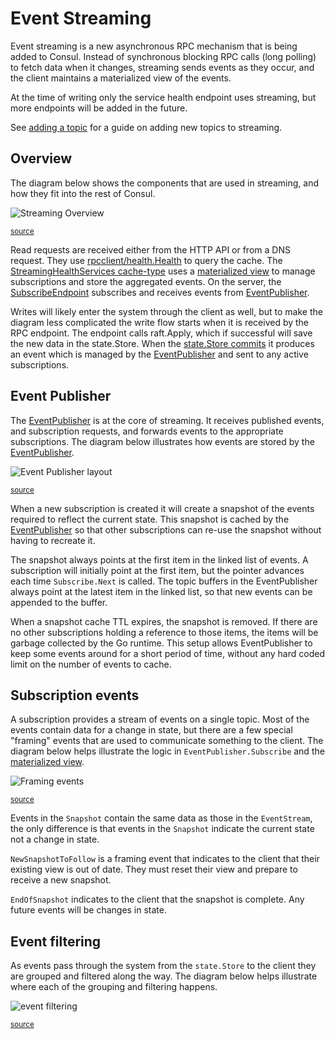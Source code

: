 
# Event Streaming

Event streaming is a new asynchronous RPC mechanism that is being added to Consul. Instead
of synchronous blocking RPC calls (long polling) to fetch data when it changes, streaming
sends events as they occur, and the client maintains a materialized view of the events.

At the time of writing only the service health endpoint uses streaming, but more endpoints
will be added in the future.

See [adding a topic](./adding-a-topic.md) for a guide on adding new topics to streaming.

## Overview

The diagram below shows the components that are used in streaming, and how they fit into
the rest of Consul.

![Streaming Overview](./overview.svg)

<sup>[source](./overview.mmd)</sup>

Read requests are received either from the HTTP API or from a DNS request. They use
[rpcclient/health.Health]
to query the cache. The [StreamingHealthServices cache-type] uses a [materialized view]
to manage subscriptions and store the aggregated events. On the server, the
[SubscribeEndpoint] subscribes and receives events from [EventPublisher].

Writes will likely enter the system through the client as well, but to make the diagram
less complicated the write flow starts when it is received by the RPC endpoint. The
endpoint calls raft.Apply, which if successful will save the new data in the state.Store.
When the [state.Store commits] it produces an event which is managed by the [EventPublisher]
and sent to any active subscriptions.

[rpcclient/health.Health]: https://github.com/hashicorp/consul/blob/main/agent/rpcclient/health/health.go
[StreamingHealthServices cache-type]: https://github.com/hashicorp/consul/blob/main/agent/cache-types/streaming_health_services.go
[materialized view]: https://github.com/hashicorp/consul/blob/main/agent/submatview/materializer.go
[SubscribeEndpoint]: https://github.com/hashicorp/consul/blob/main/agent/grpc/private/services/subscribe/subscribe.go
[EventPublisher]: https://github.com/hashicorp/consul/blob/main/agent/consul/stream/event_publisher.go
[state.Store commits]: https://github.com/hashicorp/consul/blob/main/agent/consul/state/memdb.go


## Event Publisher

The [EventPublisher] is at the core of streaming. It receives published events, and
subscription requests, and forwards events to the appropriate subscriptions. The diagram
below illustrates how events are stored by the [EventPublisher].

![Event Publisher layout](./event-publisher-layout.svg)

<sup>[source](./event-publisher-layout.mmd)</sup>

When a new subscription is created it will create a snapshot of the events required to
reflect the current state. This snapshot is cached by the [EventPublisher] so that other
subscriptions can re-use the snapshot without having to recreate it.

The snapshot always points at the first item in the linked list of events. A subscription
will initially point at the first item, but the pointer advances each time
`Subscribe.Next` is called. The topic buffers in the EventPublisher always point at the
latest item in the linked list, so that new events can be appended to the buffer.

When a snapshot cache TTL expires, the snapshot is removed. If there are no other
subscriptions holding a reference to those items, the items will be garbage collected by
the Go runtime. This setup allows EventPublisher to keep some events around for a short
period of time, without any hard coded limit on the number of events to cache.


## Subscription events

A subscription provides a stream of events on a single topic. Most of the events contain
data for a change in state, but there are a few special "framing" events that are used to
communicate something to the client. The diagram below helps illustrate the logic in
`EventPublisher.Subscribe` and the [materialized view].


![Framing events](./framing-events.svg)

<sup>[source](./framing-events.mmd)</sup>


Events in the `Snapshot` contain the same data as those in the `EventStream`, the only
difference is that events in the `Snapshot` indicate the current state not a change in
state.

`NewSnapshotToFollow` is a framing event that indicates to the client that their existing
view is out of date. They must reset their view and prepare to receive a new snapshot.

`EndOfSnapshot` indicates to the client that the snapshot is complete. Any future events
will be changes in state.


## Event filtering

As events pass through the system from the `state.Store` to the client they are grouped
and filtered along the way. The diagram below helps illustrate where each of the grouping
and filtering happens.


![event filtering](./event-filtering.svg)

<sup>[source](./event-filtering.mmd)</sup>
